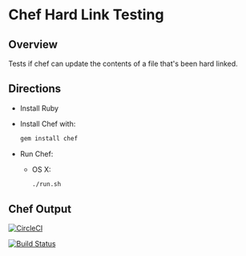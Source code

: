 # Chef Hard Link Testing

## Overview

Tests if chef can update the contents of a file that's been hard linked.

## Directions

* Install Ruby    
* Install Chef with:

    ```bash
    gem install chef
    ```

* Run Chef:

  * OS X:

    ```bash
    ./run.sh
    ```

## Chef Output

[![CircleCI](https://circleci.com/gh/aerickson/chef_hard_link_test.svg?style=svg)](https://circleci.com/gh/aerickson/chef_hard_link_test)

[![Build Status](https://travis-ci.org/aerickson/chef_hard_link_test.svg?branch=master)](https://travis-ci.org/aerickson/chef_hard_link_test)
